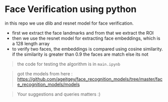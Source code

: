 # Face Verification using python

in this repo we use dlib and resnet model for face verification.

- first we extract the face landmarks and from that we extract the ROI
- then we use the resnet model for extracting face embeddings, which is a 128 length array
- to verify two faces, the embeddings is compared using cosine similarity. if the similarity is greater than 0.9 the faces are match else its not

> the code for testing the algorithm is in `main.ipynb`

> got the models from here : https://github.com/ageitgey/face_recognition_models/tree/master/face_recognition_models/models

> Your suggestions and queries matters :)
